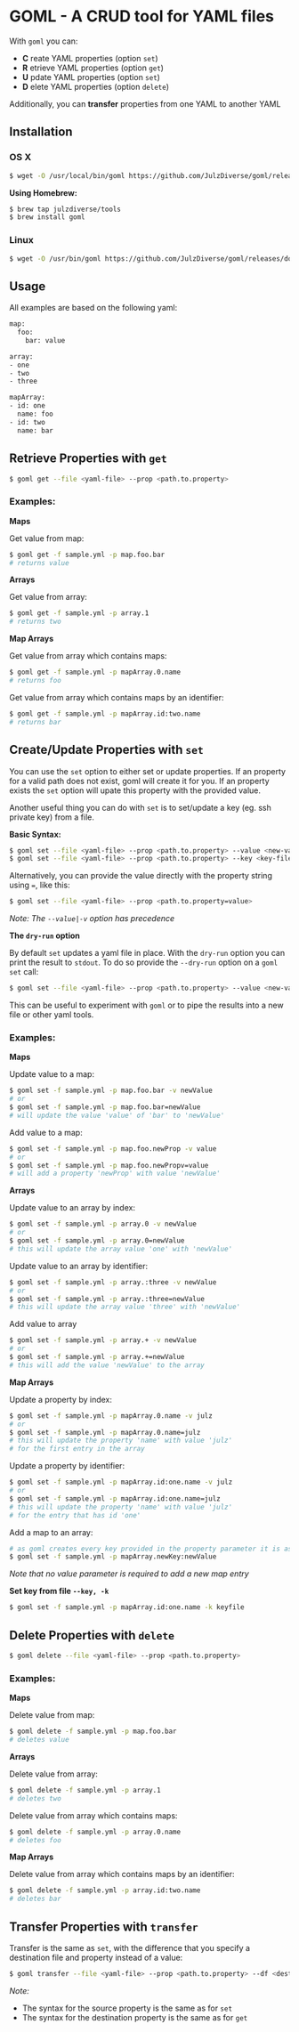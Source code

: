 # GOML - A CRUD tool for YAML files

With `goml` you can:

- **C** reate YAML properties (option `set`)
- **R** etrieve YAML properties (option `get`)
- **U** pdate YAML properties (option `set`)
- **D** elete YAML properties (option `delete`)

Additionally, you can **transfer** properties from one YAML to another YAML

## Installation

### OS X

```bash
$ wget -O /usr/local/bin/goml https://github.com/JulzDiverse/goml/releases/download/v0.8.0/goml-darwin-amd64 && chmod +x /usr/local/bin/goml
```

**Using Homebrew:**

```bash
$ brew tap julzdiverse/tools  
$ brew install goml
```

### Linux

```bash
$ wget -O /usr/bin/goml https://github.com/JulzDiverse/goml/releases/download/v0.8.0/goml-linux-amd64 && chmod +x /usr/bin/goml
```

## Usage

All examples are based on the following yaml:

```bash
map:
  foo:
    bar: value

array:
- one
- two
- three

mapArray:
- id: one
  name: foo
- id: two
  name: bar
```

## Retrieve Properties with `get`

```bash
$ goml get --file <yaml-file> --prop <path.to.property>
```

### Examples:

**Maps**

Get value from map:

```bash
$ goml get -f sample.yml -p map.foo.bar
# returns value
```
**Arrays**

Get value from array:

```bash
$ goml get -f sample.yml -p array.1
# returns two
```

**Map Arrays**

Get value from array which contains maps:

```bash
$ goml get -f sample.yml -p mapArray.0.name
# returns foo
```

Get value from array which contains maps by an identifier:

```bash
$ goml get -f sample.yml -p mapArray.id:two.name
# returns bar
```


## Create/Update Properties with `set`

You can use the `set` option to either set or update properties. If an property for a valid path does not exist, goml will create it for you. If an property exists the `set` option will upate this property with the provided value.

Another useful thing you can do with `set` is to set/update a key (eg. ssh private key) from a file.  

**Basic Syntax:**

```bash
$ goml set --file <yaml-file> --prop <path.to.property> --value <new-value>
$ goml set --file <yaml-file> --prop <path.to.property> --key <key-file>
```

Alternatively, you can provide the value directly with the property string using `=`, like this:

```bash
$ goml set --file <yaml-file> --prop <path.to.property=value>
```

_Note: The `--value|-v` option has precedence_

**The `dry-run` option**

By default `set` updates a yaml file in place. With the `dry-run` option you can print the result to `stdout`. To do so provide the `--dry-run` option on a `goml set` call:

```bash
$ goml set --file <yaml-file> --prop <path.to.property> --value <new-value> --dry-run
```

This can be useful to experiment with `goml` or to pipe the results into a new file or other yaml tools.

### Examples:

**Maps**

Update value to a map:

```bash
$ goml set -f sample.yml -p map.foo.bar -v newValue
# or
$ goml set -f sample.yml -p map.foo.bar=newValue
# will update the value 'value' of 'bar' to 'newValue'
```

Add value to a map:

```bash
$ goml set -f sample.yml -p map.foo.newProp -v value
# or
$ goml set -f sample.yml -p map.foo.newPropv=value
# will add a property 'newProp' with value 'newValue'
```

**Arrays**

Update value to an array by index:

```bash
$ goml set -f sample.yml -p array.0 -v newValue
# or
$ goml set -f sample.yml -p array.0=newValue
# this will update the array value 'one' with 'newValue'
```

Update value to an array by identifier:

```bash
$ goml set -f sample.yml -p array.:three -v newValue
# or
$ goml set -f sample.yml -p array.:three=newValue
# this will update the array value 'three' with 'newValue'
```

Add value to array

```bash
$ goml set -f sample.yml -p array.+ -v newValue
# or
$ goml set -f sample.yml -p array.+=newValue
# this will add the value 'newValue' to the array
```

**Map Arrays**

Update a property by index:

```bash
$ goml set -f sample.yml -p mapArray.0.name -v julz
# or
$ goml set -f sample.yml -p mapArray.0.name=julz
# this will update the property 'name' with value 'julz'
# for the first entry in the array
```

Update a property by identifier:

```bash
$ goml set -f sample.yml -p mapArray.id:one.name -v julz
# or
$ goml set -f sample.yml -p mapArray.id:one.name=julz
# this will update the property 'name' with value 'julz'
# for the entry that has id 'one'
```

Add a map to an array:

```bash
# as goml creates every key provided in the property parameter it is as easy as:
$ goml set -f sample.yml -p mapArray.newKey:newValue
```

_Note that no value parameter is required to add a new map entry_

**Set key from file `--key, -k`**

```bash
$ goml set -f sample.yml -p mapArray.id:one.name -k keyfile
```

## Delete Properties with `delete`

```bash
$ goml delete --file <yaml-file> --prop <path.to.property>
```

### Examples:

**Maps**

Delete value from map:

```bash
$ goml delete -f sample.yml -p map.foo.bar
# deletes value
```
**Arrays**

Delete value from array:

```bash
$ goml delete -f sample.yml -p array.1
# deletes two
```

Delete value from array which contains maps:

```bash
$ goml delete -f sample.yml -p array.0.name
# deletes foo
```

**Map Arrays**

Delete value from array which contains maps by an identifier:

```bash
$ goml delete -f sample.yml -p array.id:two.name
# deletes bar
```

## Transfer Properties with `transfer`

Transfer is the same as `set`, with the difference that you specify a destination file and property instead of a value:

```bash
$ goml transfer --file <yaml-file> --prop <path.to.property> --df <destination-file> --dp <destination-property>
```

*Note:*
- The syntax for the source property is the same as for  `set`
- The syntax for the destination property is the same as for `get`

